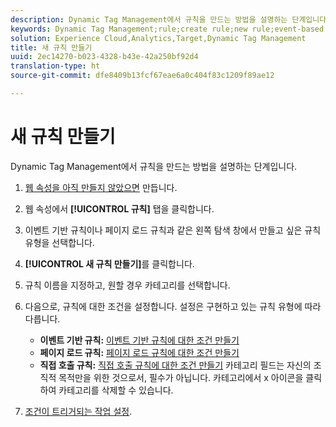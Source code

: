 ```yaml
---
description: Dynamic Tag Management에서 규칙을 만드는 방법을 설명하는 단계입니다.
keywords: Dynamic Tag Management;rule;create rule;new rule;event-based rule;page load rule;direct call rule
solution: Experience Cloud,Analytics,Target,Dynamic Tag Management
title: 새 규칙 만들기
uuid: 2ec14270-b023-4328-b43e-42a250bf92d4
translation-type: ht
source-git-commit: dfe8409b13fcf67eae6a0c404f83c1209f89ae12

---
```



# 새 규칙 만들기

Dynamic Tag Management에서 규칙을 만드는 방법을 설명하는 단계입니다.

1. [웹 속성을 아직 만들지 않았으면](/help/implement/other/dtm/t-create-web-property.md) 만듭니다.
1. 웹 속성에서 **[!UICONTROL 규칙]** 탭을 클릭합니다.
1. 이벤트 기반 규칙이나 페이지 로드 규칙과 같은 왼쪽 탐색 창에서 만들고 싶은 규칙 유형을 선택합니다. 
1. **[!UICONTROL 새 규칙 만들기]**&#x200B;를 클릭합니다.
1. 규칙 이름을 지정하고, 원할 경우 카테고리를 선택합니다.
1. 다음으로, 규칙에 대한 조건을 설정합니다. 설정은 구현하고 있는 규칙 유형에 따라 다릅니다.

   * **이벤트 기반 규칙:** [이벤트 기반 규칙에 대한 조건 만들기](/help/implement/other/dtm/c-rules/t-rules-event-conditions.md)
   * **페이지 로드 규칙:** [페이지 로드 규칙에 대한 조건 만들기](/help/implement/other/dtm/c-rules/t-rules-page-conditions.md)
   * **직접 호출 규칙:** [직접 호출 규칙에 대한 조건 만들기](/help/implement/other/dtm/c-rules/t-rules-direct-conditions.md)
   카테고리 필드는 자신의 조직적 목적만을 위한 것으로서, 필수가 아닙니다. 카테고리에서 x 아이콘을 클릭하여 카테고리를 삭제할 수 있습니다.
1. [조건이 트리거되는 작업 설정](/help/implement/other/dtm/c-rules/t-rules-actions.md).
